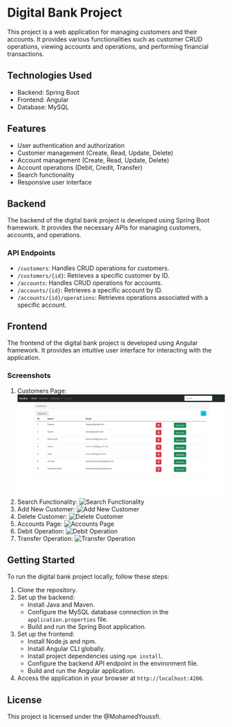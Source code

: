 # Digital Bank Project

This project is a web application for managing customers and their accounts. It provides various functionalities such as customer CRUD operations, viewing accounts and operations, and performing financial transactions.

## Technologies Used

- Backend: Spring Boot
- Frontend: Angular
- Database: MySQL

## Features

- User authentication and authorization
- Customer management (Create, Read, Update, Delete)
- Account management (Create, Read, Update, Delete)
- Account operations (Debit, Credit, Transfer)
- Search functionality
- Responsive user interface

## Backend

The backend of the digital bank project is developed using Spring Boot framework. It provides the necessary APIs for managing customers, accounts, and operations.

### API Endpoints

- `/customers`: Handles CRUD operations for customers.
- `/customers/{id}`: Retrieves a specific customer by ID.
- `/accounts`: Handles CRUD operations for accounts.
- `/accounts/{id}`: Retrieves a specific account by ID.
- `/accounts/{id}/operations`: Retrieves operations associated with a specific account.

## Frontend

The frontend of the digital bank project is developed using Angular framework. It provides an intuitive user interface for interacting with the application.

### Screenshots

1. Customers Page: ![Customers Page](/screenshots/1-customers.png)
2. Search Functionality: ![Search Functionality](/screenshots/to/search.png)
3. Add New Customer: ![Add New Customer](/screenshots/new-customer.png)
4. Delete Customer: ![Delete Customer](/screenshots/delete.png)
5. Accounts Page: ![Accounts Page](/screenshots/accounts.png)
6. Debit Operation: ![Debit Operation](/screenshots/debit.png)
7. Transfer Operation: ![Transfer Operation](/screenshots/transfer.png)

## Getting Started

To run the digital bank project locally, follow these steps:

1. Clone the repository.
2. Set up the backend:
   - Install Java and Maven.
   - Configure the MySQL database connection in the `application.properties` file.
   - Build and run the Spring Boot application.
3. Set up the frontend:
   - Install Node.js and npm.
   - Install Angular CLI globally.
   - Install project dependencies using `npm install`.
   - Configure the backend API endpoint in the environment file.
   - Build and run the Angular application.
4. Access the application in your browser at `http://localhost:4200`.


## License

This project is licensed under the @MohamedYoussfi.
